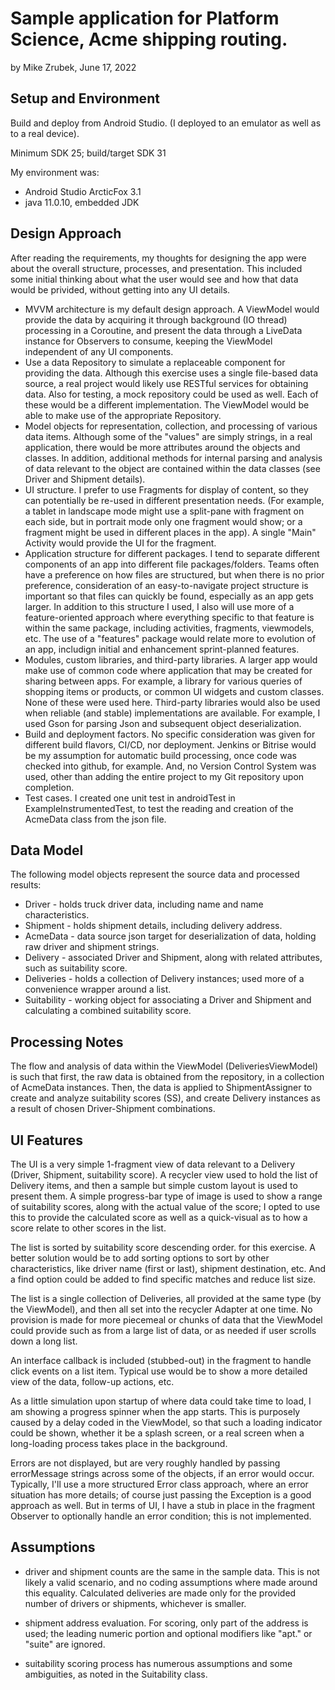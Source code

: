 # Sample application for Platform Science, Acme shipping routing.
by Mike Zrubek, June 17, 2022


## Setup and Environment

Build and deploy from Android Studio. (I deployed to an emulator as well as to a real device).

Minimum SDK 25; build/target SDK 31

My environment was:
- Android Studio ArcticFox 3.1
- java 11.0.10, embedded JDK


## Design Approach

After reading the requirements, my thoughts for designing the app were about the overall structure,
processes, and presentation. This included some initial thinking about what the user would see and
how that data would be privided, without getting into any UI details.
- MVVM architecture is my default design approach. A ViewModel would provide the data by acquiring 
  it through background (IO thread) processing in a Coroutine, and present the data through a 
  LiveData instance for Observers to consume, keeping the ViewModel independent of any UI components.
- Use a data Repository to simulate a replaceable component for providing the data. Although 
  this exercise uses a single file-based data source, a real project would likely use RESTful services
  for obtaining data. Also for testing, a mock repository could be used as well. Each of these would
  be a different implementation. The ViewModel would be able to make use of the appropriate Repository.
- Model objects for representation, collection, and processing of various data items. Although some
  of the "values" are simply strings, in a real application, there would be more attributes around
  the objects and classes. In addition, additional methods for internal parsing and analysis of
  data relevant to the object are contained within the data classes (see Driver and Shipment details).
- UI structure. I prefer to use Fragments for display of content, so they can potentially be re-used
  in different presentation needs. (For example, a tablet in landscape mode might use a split-pane with
  fragment on each side, but in portrait mode only one fragment would show; or a fragment might be used
  in different places in the app). A single "Main" Activity would provide the UI for the fragment.
- Application structure for different packages. I tend to separate different components of an app into
  different file packages/folders. Teams often have a preference on how files are structured, but
  when there is no prior preference, consideration of an easy-to-navigate project structure is 
  important so that files can quickly be found, especially as an app gets larger. In addition to this
  structure I used, I also will use more of a feature-oriented approach where everything specific
  to that feature is within the same package, including activities, fragments, viewmodels, etc.
  The use of a "features" package would relate more to evolution of an app, includign initial and
  enhancement sprint-planned features.
- Modules, custom libraries, and third-party libraries. A larger app would make use of common code
  where application that may be created for sharing between apps. For example, a library for various
  queries of shopping items or products, or common UI widgets and custom classes. None of these were
  used here. Third-party libraries would also be used when reliable (and stable) implementations are 
  available. For example, I used Gson for parsing Json and subsequent object deserialization.
- Build and deployment factors. No specific consideration was given for different build flavors, CI/CD,
  nor deployment. Jenkins or Bitrise would be my assumption for automatic build processing, once
  code was checked into github, for example. And, no Version Control System was used, other than
  adding the entire project to my Git repository upon completion.
- Test cases. I created one unit test in androidTest in ExampleInstrumentedTest, to test the reading
  and creation of the AcmeData class from the json file.
  

## Data Model

The following model objects represent the source data and processed results:
- Driver - holds truck driver data, including name and name characteristics.
- Shipment - holds shipment details, including delivery address.
- AcmeData - data source json target for deserialization of data, holding raw driver and shipment strings.
- Delivery - associated Driver and Shipment, along with related attributes, such as suitability score.
- Deliveries - holds a collection of Delivery instances; used more of a convenience wrapper around a list.
- Suitability - working object for associating a Driver and Shipment and calculating a combined suitability score. 


## Processing Notes

The flow and analysis of data within the ViewModel (DeliveriesViewModel) is such that first, the
raw data is obtained from the repository, in a collection of AcmeData instances. Then, the data
is applied to ShipmentAssigner to create and analyze suitability scores (SS), and create Delivery
instances as a result of chosen Driver-Shipment combinations.


## UI Features

The UI is a very simple 1-fragment view of data relevant to a Delivery (Driver, Shipment, suitability score).
A recycler view used to hold the list of Delivery items, and then a sample but simple custom layout
is used to present them. A simple progress-bar type of image is used to show a range of suitability
scores, along with the actual value of the score; I opted to use this to provide the calculated
score as well as a quick-visual as to how a score relate to other scores in the list.

The list is sorted by suitability score descending order. for this exercise. A better solution
would be to add sorting options to sort by other characteristics, like driver name (first or last),
shipment destination, etc. And a find option could be added to find specific matches and reduce list size.

The list is a single collection of Deliveries, all provided at the same type (by the ViewModel), and
then all set into the recycler Adapter at one time. No provision is made for more piecemeal or chunks
of data that the ViewModel could provide such as from a large list of data, or as needed if user
scrolls down a long list.

An interface callback is included (stubbed-out) in the fragment to handle click events on a list
item. Typical use would be to show a more detailed view of the data, follow-up actions, etc.

As a little simulation upon startup of where data could take time to load, I am showing a progress
spinner when the app starts. This is purposely caused by a delay coded in the ViewModel, so that
such a loading indicator could be shown, whether it be a splash screen, or a real screen when a 
long-loading process takes place in the background.

Errors are not displayed, but are very roughly handled by passing errorMessage strings across
some of the objects, if an error would occur. Typically, I'll use a more structured Error class
approach, where an error situation has more details; of course just passing the Exception is a good 
approach as well. But in terms of UI, I have a stub in place in the fragment Observer to optionally
handle an error condition; this is not implemented.


## Assumptions

- driver and shipment counts are the same in the sample data. This is not likely a valid scenario,
and no coding assumptions where made around this equality. Calculated deliveries are made only for
the provided number of drivers or shipments, whichever is smaller.

- shipment address evaluation. For scoring, only part of the address is used; the leading numeric
portion and optional modifiers like "apt." or "suite" are ignored.

- suitability scoring process has numerous assumptions and some ambiguities, 
as noted in the Suitability class. 

